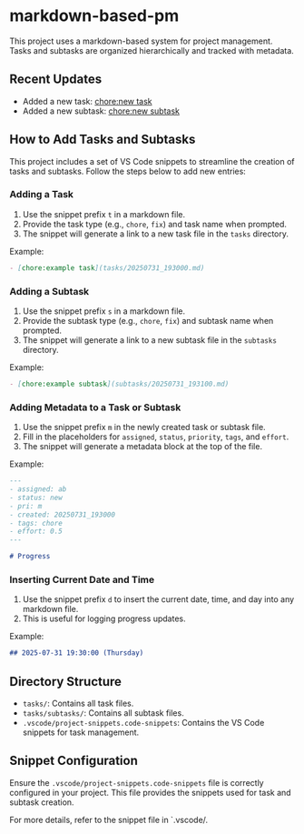 # markdown-based-pm

This project uses a markdown-based system for project management. Tasks and
subtasks are organized hierarchically and tracked with metadata.

## Recent Updates

- Added a new task: [chore:new task](project/tasks/20250731_193000.md)
- Added a new subtask: [chore:new subtask](project/tasks/subtasks/20250731_193100.md)

## How to Add Tasks and Subtasks

This project includes a set of VS Code snippets to streamline the creation of
tasks and subtasks. Follow the steps below to add new entries:

### Adding a Task

1. Use the snippet prefix `t` in a markdown file.
2. Provide the task type (e.g., `chore`, `fix`) and task name when prompted.
3. The snippet will generate a link to a new task file in the `tasks` directory.

Example:

```markdown
- [chore:example task](tasks/20250731_193000.md)
```

### Adding a Subtask

1. Use the snippet prefix `s` in a markdown file.
2. Provide the subtask type (e.g., `chore`, `fix`) and subtask name when
   prompted.
3. The snippet will generate a link to a new subtask file in the `subtasks`
   directory.

Example:

```markdown
- [chore:example subtask](subtasks/20250731_193100.md)
```

### Adding Metadata to a Task or Subtask

1. Use the snippet prefix `m` in the newly created task or subtask file.
2. Fill in the placeholders for `assigned`, `status`, `priority`, `tags`, and
   `effort`.
3. The snippet will generate a metadata block at the top of the file.

Example:

```markdown
---
- assigned: ab
- status: new
- pri: m
- created: 20250731_193000
- tags: chore
- effort: 0.5
---

# Progress
```

### Inserting Current Date and Time

1. Use the snippet prefix `d` to insert the current date, time, and day into
   any markdown file.
2. This is useful for logging progress updates.

Example:

```markdown
## 2025-07-31 19:30:00 (Thursday)
```

## Directory Structure

- `tasks/`: Contains all task files.
- `tasks/subtasks/`: Contains all subtask files.
- `.vscode/project-snippets.code-snippets`: Contains the VS Code snippets for
  task management.

## Snippet Configuration

Ensure the `.vscode/project-snippets.code-snippets` file is correctly
configured in your project. This file provides the snippets used for task and
subtask creation.

For more details, refer to the snippet file in `.vscode/.
